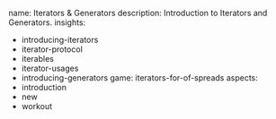 name: Iterators & Generators
description: Introduction to Iterators and Generators.
insights:
  - introducing-iterators
  - iterator-protocol
  - iterables
  - iterator-usages
  - introducing-generators
game: iterators-for-of-spreads
aspects:
  - introduction
  - new
  - workout
 
